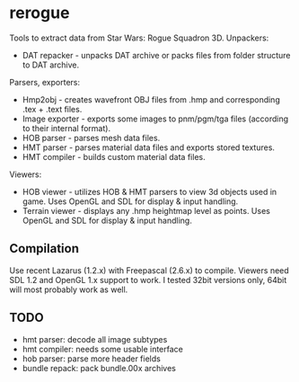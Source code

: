 rerogue
=======

Tools to extract data from Star Wars: Rogue Squadron 3D.
Unpackers:
* DAT repacker - unpacks DAT archive or packs files from folder structure to DAT archive.

Parsers, exporters:
* Hmp2obj - creates wavefront OBJ files from .hmp and corresponding .tex + .text files. 
* Image exporter - exports some images to pnm/pgm/tga files (according to their internal format).
* HOB parser - parses mesh data files.
* HMT parser - parses material data files and exports stored textures.
* HMT compiler - builds custom material data files.

Viewers:
* HOB viewer - utilizes HOB & HMT parsers to view 3d objects used in game. Uses OpenGL and SDL for display & input handling.
* Terrain viewer - displays any .hmp heightmap level as points. Uses OpenGL and SDL for display & input handling.

Compilation
-----------

Use recent Lazarus (1.2.x) with Freepascal (2.6.x) to compile.
Viewers need SDL 1.2 and OpenGL 1.x support to work. I tested 32bit versions only, 64bit will most probably work as well.

TODO
-----------

* hmt parser: decode all image subtypes
* hmt compiler: needs some usable interface
* hob parser: parse more header fields
* bundle repack: pack bundle.00x archives

